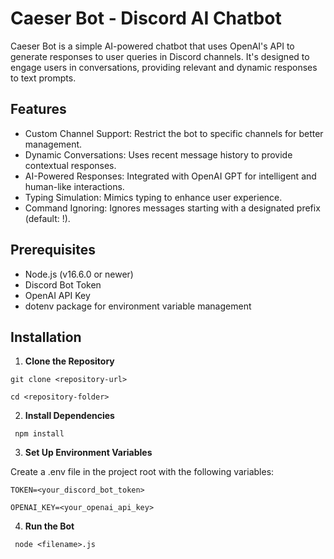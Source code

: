 
# Caeser Bot - Discord AI Chatbot 
Caeser Bot is a simple AI-powered chatbot that uses OpenAI's API to generate responses to user queries in Discord channels. It's designed to engage users in conversations, providing relevant and dynamic responses to text prompts.

## Features
- Custom Channel Support: Restrict the bot to specific channels for better management.
- Dynamic Conversations: Uses recent message history to provide contextual responses.
- AI-Powered Responses: Integrated with OpenAI GPT for intelligent and human-like interactions.
- Typing Simulation: Mimics typing to enhance user experience.
- Command Ignoring: Ignores messages starting with a designated prefix (default: !).

## Prerequisites
- Node.js (v16.6.0 or newer)
- Discord Bot Token
- OpenAI API Key
- dotenv package for environment variable management

## Installation
1. **Clone the Repository**

`git clone <repository-url>`

`cd <repository-folder>`

2. **Install Dependencies**

`
npm install`

3. **Set Up Environment Variables**
   
Create a .env file in the project root with the following variables:

`TOKEN=<your_discord_bot_token>`

`OPENAI_KEY=<your_openai_api_key>`

4. **Run the Bot**

`
node <filename>.js`
